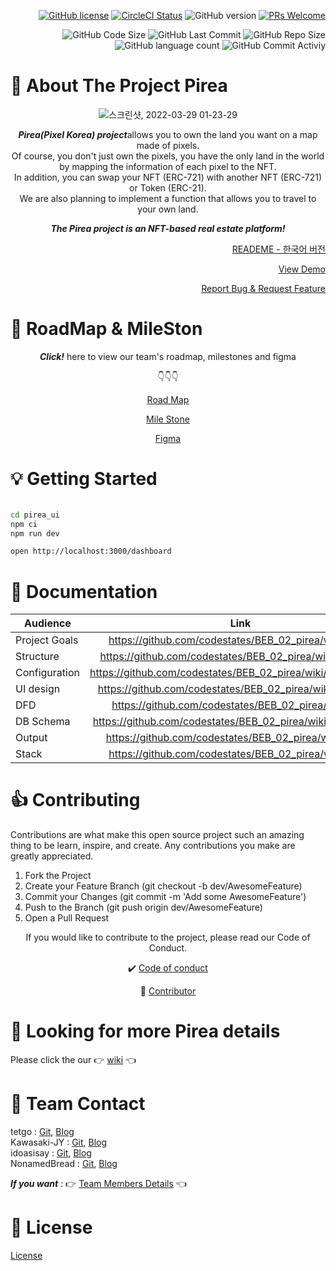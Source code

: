 <div align="right">
  
[![GitHub license](https://img.shields.io/badge/license-MIT-blue.svg)](https://github.com/codestates/BEB_02_pirea/blob/main/LICENSE) [![CircleCI Status](https://circleci.com/gh/codestates/BEB_02_pirea.svg?style=shield&circle-token=d959a6dd5a01fb71788b38d2d799df221a59bd5c)](https://github.com/codestates/BEB_02_pirea) 
![GitHub version](https://img.shields.io/badge/version-0.0.1-critical.svg)
[![PRs Welcome](https://img.shields.io/badge/PRs-welcome-brightgreen.svg?style=flat-square)](https://makeapullrequest.com)
  <div></div>
  
![GitHub Code Size](https://img.shields.io/github/languages/code-size/codestates/BEB_02_pirea)
![GitHub Last Commit](https://img.shields.io/github/last-commit/codestates/BEB_02_pirea)
![GitHub Repo Size](https://img.shields.io/github/repo-size/codestates/BEB_02_pirea)
![GitHub language count](https://img.shields.io/github/languages/count/codestates/BEB_02_pirea)
![GitHub Commit Activiy](https://img.shields.io/github/commit-activity/y/codestates/BEB_02_pirea )


</div>

# :rocket: About The Project Pirea

<div align="center">

![스크린샷, 2022-03-29 01-23-29](https://user-images.githubusercontent.com/93482597/160443583-30f045a6-dc84-4ae4-a038-927c7a9c2c2b.png)

 
***Pirea(Pixel Korea) project***allows you to own the land you want on a map made of pixels.                 
Of course, you don't just own the pixels, you have the only land in the world by mapping the information of each pixel to the NFT.            
In addition, you can swap your NFT (ERC-721) with another NFT (ERC-721) or Token (ERC-21).                    
We are also planning to implement a function that allows you to travel to your own land.                    
  
<div></div>
    
***The Pirea project is an NFT-based real estate platform!***
  
  <div align="right">

  [READEME - 한국어 버전](https://github.com/codestates/BEB_02_pirea/blob/main/README_KO.md) <div></div>
    
  [View Demo](https://github.com/codestates/BEB_02_pirea/wiki/Output) <div></div>
    
  [Report Bug & Request Feature](https://github.com/codestates/BEB_02_pirea/issues) <div></div>
    
  </div>
</div>

# :wrench: RoadMap & MileSton

<div align="center">
  
  ***Click!*** here to view our team's roadmap, milestones and figma <div></div>
  :point_down::point_down::point_down:
  
  [Road Map](https://github.com/codestates/BEB_02_pirea/wiki/Roadmap) <div></div>
  
  [Mile Stone](https://www.notion.so/4add8d561e05403bbaa1f8d2b4e922f2?v=7127d824c7d84cf0b0507b3a23392e28) <div></div>
  
  [Figma](https://www.figma.com/file/1PocJDvNJANyKxL8cMzof4/LAND-NFT?node-id=0%3A1) <div></div>
  
</div>

# :bulb: Getting Started



```bash

cd pirea_ui
npm ci
npm run dev

open http://localhost:3000/dashboard

```
# :page_facing_up: Documentation

|Audience|Link|
|---|:---:|
|Project Goals|https://github.com/codestates/BEB_02_pirea/wiki/Goals|
|Structure|https://github.com/codestates/BEB_02_pirea/wiki/Structure|
|Configuration|https://github.com/codestates/BEB_02_pirea/wiki/Configuration|
|UI design|https://github.com/codestates/BEB_02_pirea/wiki/UI-design|
|DFD|https://github.com/codestates/BEB_02_pirea/wiki/DFD|
|DB Schema|https://github.com/codestates/BEB_02_pirea/wiki/DB-Schema|
|Output|https://github.com/codestates/BEB_02_pirea/wiki/Output|
|Stack|https://github.com/codestates/BEB_02_pirea/wiki/Stack|

# :thumbsup: Contributing
Contributions are what make this open source project such an amazing thing to be learn, inspire, and create. Any contributions you make are greatly appreciated.

1. Fork the Project
2. Create your Feature Branch (git checkout -b dev/AwesomeFeature)
3. Commit your Changes (git commit -m 'Add some AwesomeFeature')
4. Push to the Branch (git push origin dev/AwesomeFeature)
5. Open a Pull Request

<div align="center">
  
  If you would like to contribute to the project, please read our Code of Conduct. <div></div>
  
  
  
 :heavy_check_mark: [Code of conduct](https://github.com/codestates/BEB_02_pirea-1/blob/main/CodeOfConduct.md) <div></div>

:star2: [Contributor](https://github.com/codestates/BEB_02_pirea-1/blob/main/CodeOfConduct.md) <div></div>

</div>
  
# :mag_right: Looking for more Pirea details 
Please click the our :point_right: [wiki](https://github.com/codestates/BEB_02_pirea/wiki) :point_left:
  
  
# :busts_in_silhouette: Team Contact

  <div></div>
  
  tetgo :  [Git](https://github.com/tetgo), [Blog]()                                      
  Kawasaki-JY : [Git](https://github.com/Kawasaki-JY), [Blog]()                                        
  idoasisay : [Git](https://github.com/idoasisay), [Blog]()                                           
  NonamedBread : [Git](https://github.com/NonamedBread), [Blog](https://velog.io/@rbghks2102)                                            
  
  <div></div>
  
  ***If you want*** : :point_right: [Team Members Details](https://github.com/codestates/BEB_02_pirea/wiki/Members) :point_left:
  
# :key: License

[License](https://github.com/codestates/BEB_02_pirea/blob/main/LICENSE)
